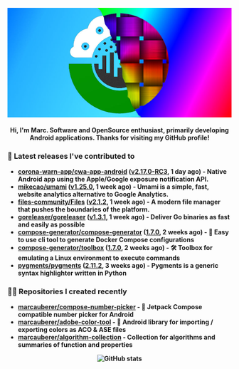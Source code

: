 <p align="center">
	<img src="https://raw.githubusercontent.com/marcauberer/marcauberer/master/images/frontpage-image.jpg">
	<br><br>
	<b>Hi, I'm Marc. Software and OpenSource enthusiast, primarily developing Android applications. Thanks for visiting my GitHub profile!
</p>

### 🚀 Latest releases I've contributed to


- [corona-warn-app/cwa-app-android](https://github.com/corona-warn-app/cwa-app-android) ([v2.17.0-RC3](https://github.com/corona-warn-app/cwa-app-android/releases/tag/v2.17.0-RC3), 1 day ago) - Native Android app using the Apple/Google exposure notification API.
- [mikecao/umami](https://github.com/mikecao/umami) ([v1.25.0](https://github.com/mikecao/umami/releases/tag/v1.25.0), 1 week ago) - Umami is a simple, fast, website analytics alternative to Google Analytics.
- [files-community/Files](https://github.com/files-community/Files) ([v2.1.2](https://github.com/files-community/Files/releases/tag/v2.1.2), 1 week ago) - A modern file manager that pushes the boundaries of the platform.
- [goreleaser/goreleaser](https://github.com/goreleaser/goreleaser) ([v1.3.1](https://github.com/goreleaser/goreleaser/releases/tag/v1.3.1), 1 week ago) - Deliver Go binaries as fast and easily as possible
- [compose-generator/compose-generator](https://github.com/compose-generator/compose-generator) ([1.7.0](https://github.com/compose-generator/compose-generator/releases/tag/1.7.0), 2 weeks ago) - 🐳 Easy to use cli tool to generate Docker Compose configurations
- [compose-generator/toolbox](https://github.com/compose-generator/toolbox) ([1.7.0](https://github.com/compose-generator/toolbox/releases/tag/1.7.0), 2 weeks ago) - 🛠️ Toolbox for emulating a Linux environment to execute commands
- [pygments/pygments](https://github.com/pygments/pygments) ([2.11.2](https://github.com/pygments/pygments/releases/tag/2.11.2), 3 weeks ago) - Pygments is a generic syntax highlighter written in Python

### 👨‍💻 Repositories I created recently
- [marcauberer/compose-number-picker](https://github.com/marcauberer/compose-number-picker) - 🔢 Jetpack Compose compatible number picker for Android
- [marcauberer/adobe-color-tool](https://github.com/marcauberer/adobe-color-tool) - 🎨 Android library for importing / exporting colors as ACO &amp; ASE files
- [marcauberer/algorithm-collection](https://github.com/marcauberer/algorithm-collection) - Collection for algorithms and summaries of function and properties

<p align="center">
	<img src="https://github-readme-stats.vercel.app/api?username=marcauberer&show_icons=true&theme=dark" alt="GitHub stats">
</p>
